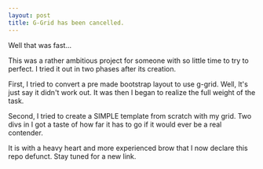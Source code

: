 ```yaml
---
layout: post
title: G-Grid has been cancelled.
---
```


Well that was fast...

This was a rather ambitious project for someone with so little time to try to perfect. I tried it out in two phases after its creation. 

First, I tried to convert a pre made bootstrap layout to use g-grid. Well, lt's just say it didn't work out. It was then I began to realize the full weight of the task. 

Second, I tried to create a SIMPLE template from scratch with my grid. Two divs in I got a taste of how far it has to go if it would ever be a real contender. 

It is with a heavy heart and more experienced brow that I now declare this repo defunct. Stay tuned for a new link.
